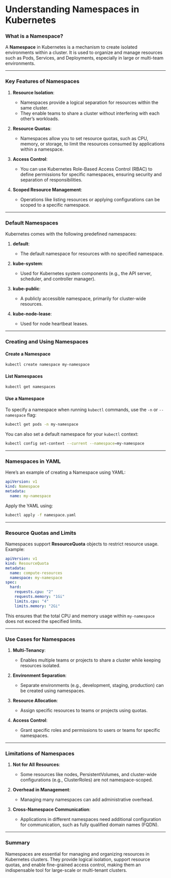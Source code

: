 # Understanding Namespaces in Kubernetes

### **What is a Namespace?**

A **Namespace** in Kubernetes is a mechanism to create isolated environments within a cluster. It is used to organize and manage resources such as Pods, Services, and Deployments, especially in large or multi-team environments.

---

### **Key Features of Namespaces**

1. **Resource Isolation**:
   - Namespaces provide a logical separation for resources within the same cluster.
   - They enable teams to share a cluster without interfering with each other’s workloads.

2. **Resource Quotas**:
   - Namespaces allow you to set resource quotas, such as CPU, memory, or storage, to limit the resources consumed by applications within a namespace.

3. **Access Control**:
   - You can use Kubernetes Role-Based Access Control (RBAC) to define permissions for specific namespaces, ensuring security and separation of responsibilities.

4. **Scoped Resource Management**:
   - Operations like listing resources or applying configurations can be scoped to a specific namespace.

---

### **Default Namespaces**

Kubernetes comes with the following predefined namespaces:

1. **default**:
   - The default namespace for resources with no specified namespace.

2. **kube-system**:
   - Used for Kubernetes system components (e.g., the API server, scheduler, and controller manager).

3. **kube-public**:
   - A publicly accessible namespace, primarily for cluster-wide resources.

4. **kube-node-lease**:
   - Used for node heartbeat leases.

---

### **Creating and Using Namespaces**

#### Create a Namespace

```bash
kubectl create namespace my-namespace
```

#### List Namespaces

```bash
kubectl get namespaces
```

#### Use a Namespace

To specify a namespace when running `kubectl` commands, use the `-n` or `--namespace` flag:

```bash
kubectl get pods -n my-namespace
```

You can also set a default namespace for your `kubectl` context:

```bash
kubectl config set-context --current --namespace=my-namespace
```

---

### **Namespaces in YAML**

Here’s an example of creating a Namespace using YAML:

```yaml
apiVersion: v1
kind: Namespace
metadata:
  name: my-namespace
```

Apply the YAML using:

```bash
kubectl apply -f namespace.yaml
```

---

### **Resource Quotas and Limits**

Namespaces support **ResourceQuota** objects to restrict resource usage. Example:

```yaml
apiVersion: v1
kind: ResourceQuota
metadata:
  name: compute-resources
  namespace: my-namespace
spec:
  hard:
    requests.cpu: "2"
    requests.memory: "1Gi"
    limits.cpu: "4"
    limits.memory: "2Gi"
```

This ensures that the total CPU and memory usage within `my-namespace` does not exceed the specified limits.

---

### **Use Cases for Namespaces**

1. **Multi-Tenancy**:
   - Enables multiple teams or projects to share a cluster while keeping resources isolated.

2. **Environment Separation**:
   - Separate environments (e.g., development, staging, production) can be created using namespaces.

3. **Resource Allocation**:
   - Assign specific resources to teams or projects using quotas.

4. **Access Control**:
   - Grant specific roles and permissions to users or teams for specific namespaces.

---

### **Limitations of Namespaces**

1. **Not for All Resources**:
   - Some resources like nodes, PersistentVolumes, and cluster-wide configurations (e.g., ClusterRoles) are not namespace-scoped.

2. **Overhead in Management**:
   - Managing many namespaces can add administrative overhead.

3. **Cross-Namespace Communication**:
   - Applications in different namespaces need additional configuration for communication, such as fully qualified domain names (FQDN).

---

### **Summary**

Namespaces are essential for managing and organizing resources in Kubernetes clusters. They provide logical isolation, support resource quotas, and enable fine-grained access control, making them an indispensable tool for large-scale or multi-tenant clusters.

